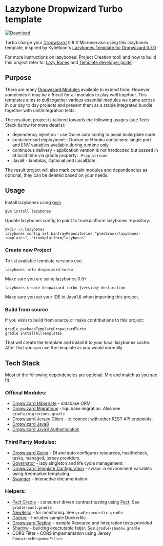 # Lazybone Dropwizard Turbo template

[ ![Download](https://api.bintray.com/packages/trunkplatform/lazybones/dropwizard-turbo-template/images/download.svg) ](https://bintray.com/trunkplatform/lazybones/dropwizard-turbo-template/_latestVersion)

Turbo charge your [Dropwizard](dropwizard.io) 0.8.X Microservice using this lazybones template, inspired by KyleBoon's
[Lazybones Template for Dropwizard 0.7.0](https://github.com/kyleboon/lazybones-dropwizard-template)

For more instructions on lazybones( Project Creation tool) and how to build this project refer to:
[Lazy Bones](https://github.com/pledbrook/lazybones)
and [Template developer guide](https://github.com/pledbrook/lazybones/wiki/Template-developers-guide)

## Purpose
There are many [Dropwizard Modules](http://modules.dropwizard.io/) available to extend from. However sometimes it may be
difficult for all modules to play well together. This templates aims to pull together various essential modules we came
across in our day to day projects and present them as a stable integrated bundle together with unit/integration tests.

The resultant project is tailored towards the following usages (see Tech Stack below for more details):

 * dependency injection - use Guice auto config to avoid boilerplate code.
 * containerised deployment - Docker or Heroku containers: single port and ENV variables available during runtime only
 * continuous delivery - application version is not hardcoded but passed in at build time via gradle property: `-Papp_version`
 * Java8 - lambdas, Optional and LocalDate.

The result project will also mark certain modules and dependencies as optional, they can be deleted based on your needs.

## Usage
Install lazybones using [gvm](http://gvmtool.net/)

    gvm install lazybones

Update lazybones config to point to trunkplatform lazybones repository:

    mkdir ~/.lazybones
    lazybones config set bintrayRepositories "pledbrook/lazybones-templates", "trunkplatform/lazybones"

### Create new Project
To list available template versions use:

    lazybones info dropwizard-turbo

Make sure you are using lazybones 0.8+

    lazybones create dropwizard-turbo {version} destination

Make sure you set your IDE to Java1.8 when importing this project.

### Build from source
If you wish to build from source or make contributions to this project:

    gradle packageTemplateDropwizardTurbo
    gradle installAllTemplates

That will create the template and install it to your local lazybones cache. After that you can use the template as you would normally.

## Tech Stack
Most of the following dependencies are optional. Mix and match as you see fit.

### Official Modules:

 * [Dropwizard Hibernate](http://dropwizard.github.io/dropwizard/manual/hibernate.html) - database ORM
 * [Dropwizard Migrations](http://dropwizard.github.io/dropwizard/manual/migrations.html) - liquibase migration. Also see `gradle/migrations.gradle`
 * [Dropwizard Jersey Client]() - to connect with other REST API endpoints.
 * [Dropwizard Java8](https://dropwizard.github.io/dropwizard-java8/)
 * [Dropwizard Java8 Authentication](https://dropwizard.github.io/dropwizard-java8/0.8.0-1/dropwizard-java8-auth/index.html)

### Third Party Modules:

 * [Dropwizard Guice](https://github.com/HubSpot/dropwizard-guice) - DI and auto configures resources, healthcheck, tasks, managed, jersey providers.
 * [Governator](https://github.com/Netflix/governator) - lazy singleton and life cycle management.
 * [Dropwizard Template Configuration](https://github.com/tkrille/dropwizard-template-config) - swaps in environment variables using freemarker templating.
 * [Swagger](http://swagger.io/) - interactive documentation

### Helpers:

 * [Pact Gradle](https://github.com/DiUS/pact-jvm/tree/master/pact-jvm-provider-gradle) - consumer driven contract testing using [Pact](https://github.com/realestate-com-au/pact). See `gradle/pact.gradle`
 * [NewRelic](http://newrelic.com/) - for monitoring. See `gradle/newrelic.gradle`
 * [Docker](https://www.docker.com/) - Includes sample Dockerfile.
 * [Dropwizard Testing](https://dropwizard.github.io/dropwizard/manual/testing.html) - sample Resource and Integration tests provided
 * [Shadow]() - building exectutable fatjar. See `gradle/shadow.gradle`
 * CORS Filter - CORS implementation using Jersey `ContainerResponseFilter`


